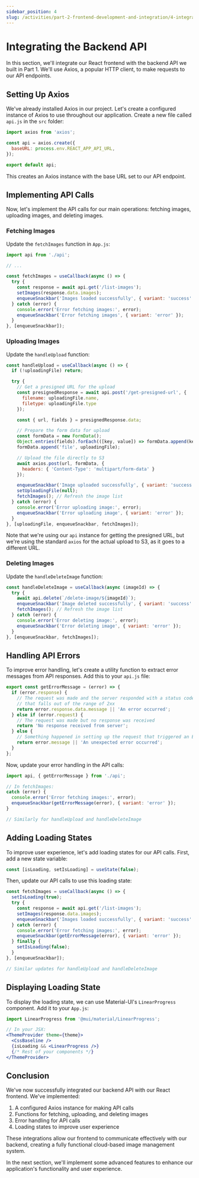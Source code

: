 ```yaml
---
sidebar_position: 4
slug: /activities/part-2-frontend-development-and-integration/4-integrating-backend-api
---
```


# Integrating the Backend API

In this section, we'll integrate our React frontend with the backend API we built in Part 1. We'll use Axios, a popular HTTP client, to make requests to our API endpoints.

## Setting Up Axios

We've already installed Axios in our project. Let's create a configured instance of Axios to use throughout our application. Create a new file called `api.js` in the `src` folder:

```javascript
import axios from 'axios';

const api = axios.create({
  baseURL: process.env.REACT_APP_API_URL,
});

export default api;
```

This creates an Axios instance with the base URL set to our API endpoint.

## Implementing API Calls

Now, let's implement the API calls for our main operations: fetching images, uploading images, and deleting images.

### Fetching Images

Update the `fetchImages` function in `App.js`:

```javascript
import api from './api';

// ...

const fetchImages = useCallback(async () => {
  try {
    const response = await api.get('/list-images');
    setImages(response.data.images);
    enqueueSnackbar('Images loaded successfully', { variant: 'success' });
  } catch (error) {
    console.error('Error fetching images:', error);
    enqueueSnackbar('Error fetching images', { variant: 'error' });
  }
}, [enqueueSnackbar]);
```

### Uploading Images

Update the `handleUpload` function:

```javascript
const handleUpload = useCallback(async () => {
  if (!uploadingFile) return;

  try {
    // Get a presigned URL for the upload
    const presignedResponse = await api.post('/get-presigned-url', {
      filename: uploadingFile.name,
      filetype: uploadingFile.type
    });

    const { url, fields } = presignedResponse.data;

    // Prepare the form data for upload
    const formData = new FormData();
    Object.entries(fields).forEach(([key, value]) => formData.append(key, value));
    formData.append('file', uploadingFile);

    // Upload the file directly to S3
    await axios.post(url, formData, {
      headers: { 'Content-Type': 'multipart/form-data' }
    });

    enqueueSnackbar('Image uploaded successfully', { variant: 'success' });
    setUploadingFile(null);
    fetchImages(); // Refresh the image list
  } catch (error) {
    console.error('Error uploading image:', error);
    enqueueSnackbar('Error uploading image', { variant: 'error' });
  }
}, [uploadingFile, enqueueSnackbar, fetchImages]);
```

Note that we're using our `api` instance for getting the presigned URL, but we're using the standard `axios` for the actual upload to S3, as it goes to a different URL.

### Deleting Images

Update the `handleDeleteImage` function:

```javascript
const handleDeleteImage = useCallback(async (imageId) => {
  try {
    await api.delete(`/delete-image/${imageId}`);
    enqueueSnackbar('Image deleted successfully', { variant: 'success' });
    fetchImages(); // Refresh the image list
  } catch (error) {
    console.error('Error deleting image:', error);
    enqueueSnackbar('Error deleting image', { variant: 'error' });
  }
}, [enqueueSnackbar, fetchImages]);
```

## Handling API Errors

To improve error handling, let's create a utility function to extract error messages from API responses. Add this to your `api.js` file:

```javascript
export const getErrorMessage = (error) => {
  if (error.response) {
    // The request was made and the server responded with a status code
    // that falls out of the range of 2xx
    return error.response.data.message || 'An error occurred';
  } else if (error.request) {
    // The request was made but no response was received
    return 'No response received from server';
  } else {
    // Something happened in setting up the request that triggered an Error
    return error.message || 'An unexpected error occurred';
  }
};
```

Now, update your error handling in the API calls:

```javascript
import api, { getErrorMessage } from './api';

// In fetchImages:
catch (error) {
  console.error('Error fetching images:', error);
  enqueueSnackbar(getErrorMessage(error), { variant: 'error' });
}

// Similarly for handleUpload and handleDeleteImage
```

## Adding Loading States

To improve user experience, let's add loading states for our API calls. First, add a new state variable:

```javascript
const [isLoading, setIsLoading] = useState(false);
```

Then, update our API calls to use this loading state:

```javascript
const fetchImages = useCallback(async () => {
  setIsLoading(true);
  try {
    const response = await api.get('/list-images');
    setImages(response.data.images);
    enqueueSnackbar('Images loaded successfully', { variant: 'success' });
  } catch (error) {
    console.error('Error fetching images:', error);
    enqueueSnackbar(getErrorMessage(error), { variant: 'error' });
  } finally {
    setIsLoading(false);
  }
}, [enqueueSnackbar]);

// Similar updates for handleUpload and handleDeleteImage
```

## Displaying Loading State

To display the loading state, we can use Material-UI's `LinearProgress` component. Add it to your `App.js`:

```jsx
import LinearProgress from '@mui/material/LinearProgress';

// In your JSX:
<ThemeProvider theme={theme}>
  <CssBaseline />
  {isLoading && <LinearProgress />}
  {/* Rest of your components */}
</ThemeProvider>
```

## Conclusion

We've now successfully integrated our backend API with our React frontend. We've implemented:

1. A configured Axios instance for making API calls
2. Functions for fetching, uploading, and deleting images
3. Error handling for API calls
4. Loading states to improve user experience

These integrations allow our frontend to communicate effectively with our backend, creating a fully functional cloud-based image management system.

In the next section, we'll implement some advanced features to enhance our application's functionality and user experience.